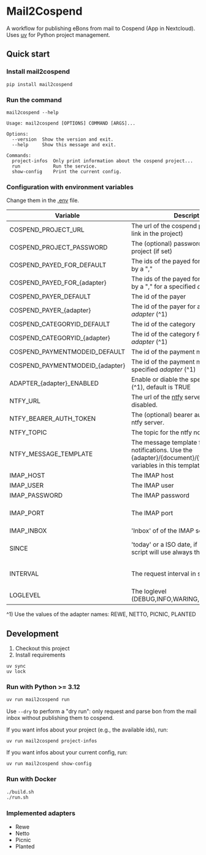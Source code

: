 # Mail2Cospend

A workflow for publishing eBons from mail to Cospend (App in Nextcloud).
Uses [uv](https://github.com/astral-sh/uv) for Python project management.

## Quick start

### Install mail2cospend

```shell
pip install mail2cospend
```

### Run the command

```shell
mail2cospend --help
```

```
Usage: mail2cospend [OPTIONS] COMMAND [ARGS]...

Options:
  --version  Show the version and exit.
  --help     Show this message and exit.

Commands:
  project-infos  Only print information about the cospend project...
  run            Run the service.
  show-config    Print the current config.         
```

### Configuration with environment variables

Change them in the [.env](.env) file.

| Variable                        | Description                                                                                                                 | Type               |
|---------------------------------|-----------------------------------------------------------------------------------------------------------------------------|--------------------|
| COSPEND_PROJECT_URL             | The url of the cospend project (shared link in the project)                                                                 | string             |
| COSPEND_PROJECT_PASSWORD        | The (optional) password of the cospend project (if set)                                                                     | string             |
| COSPEND_PAYED_FOR_DEFAULT       | The ids of the payed for users, seperated by a ","                                                                          | string             |
| COSPEND_PAYED_FOR_{adapter}     | The ids of the payed for users, seperated by a "," for a specified *adapter* (^1)                                           | string             |
| COSPEND_PAYER_DEFAULT           | The id of the payer                                                                                                         | string             |
| COSPEND_PAYER_{adapter}         | The id of the payer for a specified *adapter* (^1)                                                                          | string             |
| COSPEND_CATEGORYID_DEFAULT      | The id of the category                                                                                                      | string             |
| COSPEND_CATEGORYID_{adapter}    | The id of the category for a specified *adapter* (^1)                                                                       | string             |
| COSPEND_PAYMENTMODEID_DEFAULT   | The id of the payment mode                                                                                                  | string             |
| COSPEND_PAYMENTMODEID_{adapter} | The id of the payment mode for a specified *adapter* (^1)                                                                   | string             |
| ADAPTER_{adapter}_ENABLED       | Enable or diable the specified *adapter* (^1), default is TRUE                                                              | boolean            |
| NTFY_URL                        | The url of the [ntfy](https://ntfy.sh/) server. If not set it is disabled.                                                  | string             |
| NTFY_BEARER_AUTH_TOKEN          | The (optional) bearer auth token for the ntfy server.                                                                       | string             |
| NTFY_TOPIC                      | The topic for the ntfy notifications.                                                                                       | string             |
| NTFY_MESSAGE_TEMPLATE           | The message template for the ntfy notifications. Use the {adapter}/{document}/{timestamp}/{sum} variables in this template. | string             |
| IMAP_HOST                       | The IMAP host                                                                                                               | string             |
| IMAP_USER                       | The IMAP user                                                                                                               | string             |
| IMAP_PASSWORD                   | The IMAP password                                                                                                           | string             |
| IMAP_PORT                       | The IMAP port                                                                                                               | int (default: 993) |
| IMAP_INBOX                      | 'Inbox' of of the IMAP server                                                                                               | string             |
| SINCE                           | 'today' or a ISO date, if 'today', then the script will use always the current day                                          | str or ISO date    |
| INTERVAL                        | The request interval in seconds                                                                                             | int (default: 60)  |
| LOGLEVEL                        | The loglevel (DEBUG,INFO,WARING,ERROR)                                                                                      | string             |

^1) Use the values of the adapter names: REWE, NETTO, PICNIC, PLANTED

## Development

1. Checkout this project
2. Install requirements

```shell
uv sync
uv lock
```

### Run with Python >= 3.12

```bash
uv run mail2cospend run
```

Use `--dry` to perform a "dry run": only request and parse bon from the mail inbox without publishing them to cospend.

If you want infos about your project (e.g., the available ids), run:

```
uv run mail2cospend project-infos
```

If you want infos about your current config, run:

```
uv run mail2cospend show-config
```

### Run with Docker

```bash
./build.sh
./run.sh
```

### Implemented adapters

- Rewe
- Netto
- Picnic
- Planted

